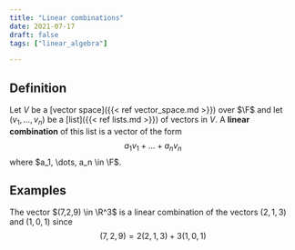 ```yaml
---
title: "Linear combinations"
date: 2021-07-17
draft: false
tags: ["linear_algebra"]

---
```


## Definition
Let $V$ be a [vector space]({{< ref vector_space.md >}}) over $\F$ and let $(v_1, \dots, v_n)$ be a [list]({{< ref lists.md >}}) of vectors in $V$. A **linear combination** of this list is a vector of the form $$a_1 v_1 + \dots + a_n v_n$$ where $a_1, \dots, a_n \in \F$.

## Examples
The vector $(7,2,9) \in \R^3$ is a linear combination of the vectors $(2,1,3)$ and $(1,0,1)$ since $$(7,2,9) = 2(2,1,3) + 3(1,0,1)$$ 